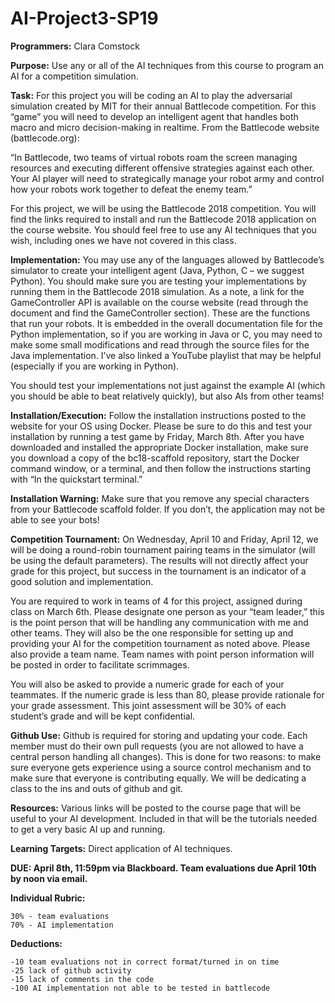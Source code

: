 ﻿# AI-Project3-SP19

**Programmers:**
Clara Comstock

**Purpose:** Use any or all of the AI techniques from this course to program an AI for a
competition simulation.

**Task:** For this project you will be coding an AI to play the adversarial simulation created
by MIT for their annual Battlecode competition. For this “game” you will need to
develop an intelligent agent that handles both macro and micro decision-making in realtime. From the Battlecode website (battlecode.org):

“In Battlecode, two teams of virtual robots roam the screen managing resources
and executing different offensive strategies against each other. Your AI player
will need to strategically manage your robot army and control how your robots
work together to defeat the enemy team.”

For this project, we will be using the Battlecode 2018 competition. You will find the
links required to install and run the Battlecode 2018 application on the course website.
You should feel free to use any AI techniques that you wish, including ones we have not
covered in this class.

**Implementation:** You may use any of the languages allowed by Battlecode’s simulator to
create your intelligent agent (Java, Python, C – we suggest Python). You should make
sure you are testing your implementations by running them in the Battlecode 2018
simulation. As a note, a link for the GameController API is available on the course
website (read through the document and find the GameController section). These are the
functions that run your robots. It is embedded in the overall documentation file for the
Python implementation, so if you are working in Java or C, you may need to make some
small modifications and read through the source files for the Java implementation. I’ve
also linked a YouTube playlist that may be helpful (especially if you are working in
Python).

You should test your implementations not just against the example AI (which you should
be able to beat relatively quickly), but also AIs from other teams!

**Installation/Execution:** Follow the installation instructions posted to the website for
your OS using Docker. Please be sure to do this and test your installation by running a
test game by Friday, March 8th. After you have downloaded and installed the appropriate
Docker installation, make sure you download a copy of the bc18-scaffold repository, start
the Docker command window, or a terminal, and then follow the instructions starting
with “In the quickstart terminal.”

**Installation Warning:** Make sure that you remove any special characters from your
Battlecode scaffold folder. If you don’t, the application may not be able to see your bots!
 
**Competition Tournament:** On Wednesday, April 10 and Friday, April 12, we will be
doing a round-robin tournament pairing teams in the simulator (will be using the default
parameters). The results will not directly affect your grade for this project, but success in
the tournament is an indicator of a good solution and implementation. 

You are required to work in teams of 4 for this project, assigned during class on March
6th. Please designate one person as your “team leader,” this is the point person that will
be handling any communication with me and other teams. They will also be the one
responsible for setting up and providing your AI for the competition tournament as noted
above. Please also provide a team name. Team names with point person information will
be posted in order to facilitate scrimmages.

You will also be asked to provide a numeric grade for each of your teammates. If the
numeric grade is less than 80, please provide rationale for your grade assessment. This
joint assessment will be 30% of each student’s grade and will be kept confidential.

**Github Use:** Github is required for storing and updating your code. Each member must
do their own pull requests (you are not allowed to have a central person handling all
changes). This is done for two reasons: to make sure everyone gets experience using a
source control mechanism and to make sure that everyone is contributing equally. We
will be dedicating a class to the ins and outs of github and git. 

**Resources:** Various links will be posted to the course page that will be useful to your AI
development. Included in that will be the tutorials needed to get a very basic AI up and
running.

**Learning Targets:** Direct application of AI techniques.

**DUE: April 8th, 11:59pm via Blackboard. Team evaluations due April 10th by noon via
email.** 

**Individual Rubric:**
```
30% - team evaluations
70% - AI implementation
```

**Deductions:**
```
-10 team evaluations not in correct format/turned in on time
-25 lack of github activity
-15 lack of comments in the code
-100 AI implementation not able to be tested in battlecode 
```

